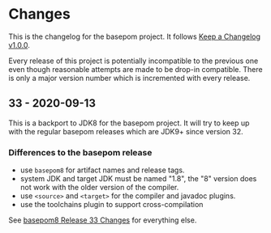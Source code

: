 # Changes

This is the changelog for the basepom project. It follows [Keep a Changelog v1.0.0](http://keepachangelog.com/en/1.0.0/).

Every release of this project is potentially incompatible to the previous one even though reasonable attempts are made to be drop-in compatible. There is only a major version number which is incremented with every release.

## 33 - 2020-09-13

This is a backport to JDK8 for the basepom project. It will try to keep up with the regular basepom releases which are JDK9+ since version 32.

### Differences to the basepom release

* use `basepom8` for artifact names and release tags.
* system JDK and target JDK must be named "1.8", the "8" version does not work with the older version of the compiler.
* use `<source>` and `<target>` for the compiler and javadoc plugins.
* use the toolchains plugin to support cross-compilation

See [basepom8 Release 33 Changes](https://github.com/basepom/basepom/blob/master/CHANGES.md#33---2020-09-13) for everything else.
